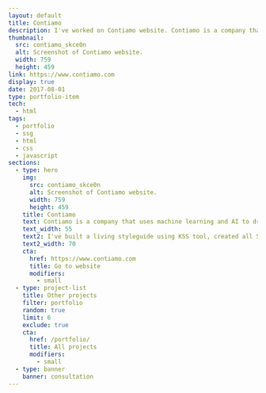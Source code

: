 ```yaml
---
layout: default
title: Contiamo
description: I've worked on Contiamo website. Contiamo is a company that uses ML and AI to drive better decision making and process optimization.
thumbnail:
  src: contiamo_skce0n
  alt: Screenshot of Contiamo website.
  width: 759
  height: 459
link: https://www.contiamo.com
display: true
date: 2017-08-01
type: portfolio-item
tech:
  - html
tags:
  - portfolio
  - ssg
  - html
  - css
  - javascript
sections:
  - type: hero
    img:
      src: contiamo_skce0n
      alt: Screenshot of Contiamo website.
      width: 759
      height: 459
    title: Contiamo
    text: Contiamo is a company that uses machine learning and AI to drive better decision making and process optimization.
    text_width: 55
    text2: I've built a living styleguide using KSS tool, created all 55from designs using reusable styleguide components, helped configure Webpack for development and production environments, and implemented and optimized SVG assets.
    text2_width: 70
    cta:
      href: https://www.contiamo.com
      title: Go to website
      modifiers:
        - small
  - type: project-list
    title: Other projects
    filter: portfolio
    random: true
    limit: 6
    exclude: true
    cta:
      href: /portfolio/
      title: All projects
      modifiers:
        - small
  - type: banner
    banner: consultation
---
```

